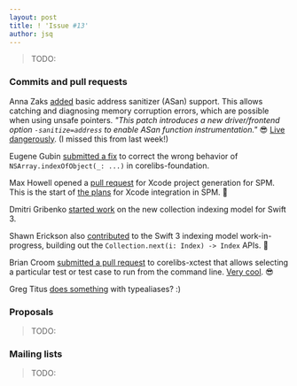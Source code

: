 ```yaml
---
layout: post
title: ! 'Issue #13'
author: jsq
---
```


> TODO:

<!--excerpt-->

### Commits and pull requests

Anna Zaks [added](https://github.com/apple/swift/pull/1434) basic address sanitizer (ASan) support. This allows catching and diagnosing memory corruption errors, which are possible
when using unsafe pointers. *"This patch introduces a new driver/frontend option `-sanitize=address` to enable ASan function instrumentation."* 😎 [Live dangerously](https://twitter.com/jckarter/status/704513575801335808). (I missed this from last week!)

Eugene Gubin [submitted a fix](https://github.com/apple/swift-corelibs-foundation/pull/276) to correct the wrong behavior of `NSArray.indexOfObject(_: ...)` in corelibs-foundation.

Max Howell opened a [pull request](https://github.com/apple/swift-package-manager/pull/174) for Xcode project generation for SPM. This is the start of [the plans](https://lists.swift.org/pipermail/swift-evolution/Week-of-Mon-20160215/010679.html) for Xcode integration in SPM. 👏

Dmitri Gribenko [started work](https://github.com/apple/swift/pull/1545) on the new collection indexing model for Swift 3.

Shawn Erickson also [contributed](https://github.com/apple/swift/pull/1559) to the Swift 3 indexing model work-in-progress, building out the `Collection.next(i: Index) -> Index` APIs. 🙇

Brian Croom [submitted a pull request](https://github.com/apple/swift-corelibs-xctest/pull/64) to corelibs-xctest that allows selecting a particular test or test case to run from the command line. [Very cool](https://github.com/apple/swift-corelibs-xctest/pull/64#issuecomment-192963006). 😎

Greg Titus [does something](https://github.com/apple/swift/pull/1557) with typealiases? :)

### Proposals

> TODO:

### Mailing lists

> TODO:
